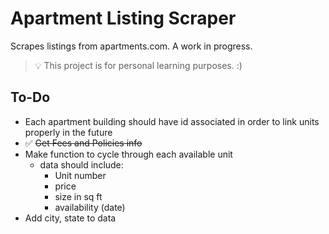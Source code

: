 # Apartment Listing Scraper

Scrapes listings from apartments.com. A work in progress.


> :bulb: This project is for personal learning purposes. :)


## To-Do
- Each apartment building should have id associated in order to link units properly in the future
- :white_check_mark: ~~Get Fees and Policies info~~
- Make function to cycle through each available unit
    - data should include:
        - Unit number
        - price
        - size in sq ft
        - availability (date)
- Add city, state to data
